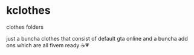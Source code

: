 # kclothes
clothes folders

just a buncha clothes that consist of default gta online and a buncha add ons which are all fivem ready ☕💗
